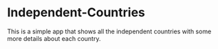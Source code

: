 # Independent-Countries
This is a simple app that shows all the independent countries with some more details about each country.
